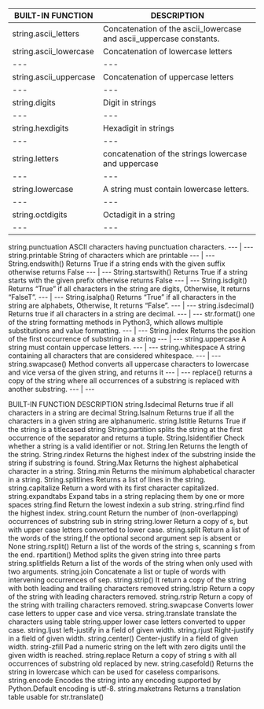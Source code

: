 BUILT-IN FUNCTION | DESCRIPTION
--- | ---
string.ascii_letters | Concatenation of the ascii_lowercase and ascii_uppercase constants.
string.ascii_lowercase | Concatenation of lowercase letters
--- | ---
string.ascii_uppercase | Concatenation of uppercase letters
--- | ---
string.digits | Digit in strings
--- | ---
string.hexdigits | Hexadigit in strings
--- | ---
string.letters | concatenation of the strings lowercase and uppercase
--- | ---
string.lowercase | A string must contain lowercase letters.
--- | ---
string.octdigits | Octadigit in a string
--- | ---
string.punctuation
ASCII characters having punctuation characters.
--- | ---
string.printable
String of characters which are printable
--- | ---
String.endswith()
Returns True if a string ends with the given suffix otherwise returns False
--- | ---
String.startswith()
Returns True if a string starts with the given prefix otherwise returns False
--- | ---
String.isdigit()
Returns “True” if all characters in the string are digits, Otherwise, It returns “FalseT”.
--- | ---
String.isalpha()
Returns “True” if all characters in the string are alphabets, Otherwise, It returns “False”.
--- | ---
string.isdecimal()
Returns true if all characters in a string are decimal.
--- | ---
str.format()
one of the string formatting methods in Python3, which allows multiple substitutions and value formatting.
--- | ---
String.index
Returns the position of the first occurrence of substring in a string
--- | ---
string.uppercase
A string must contain uppercase letters.
--- | ---
string.whitespace
A string containing all characters that are considered whitespace.
--- | ---
string.swapcase()
Method converts all uppercase characters to lowercase and vice versa of the given string, and returns it
--- | ---
replace()
returns a copy of the string where all occurrences of a substring is replaced with another substring.
--- | ---

BUILT-IN FUNCTION
DESCRIPTION
string.Isdecimal
Returns true if all characters in a string are decimal
String.Isalnum
Returns true if all the characters in a given string are alphanumeric.
string.Istitle
Returns True if the string is a titlecased string
String.partition
splits the string at the first occurrence of the separator and returns a tuple.
String.Isidentifier
Check whether a string is a valid identifier or not.
String.len
Returns the length of the string.
String.rindex
Returns the highest index of the substring inside the string if substring is found.
String.Max
Returns the highest alphabetical character in a string.
String.min
Returns the minimum alphabetical character in a string.
String.splitlines
Returns a list of lines in the string.
string.capitalize
Return a word with its first character capitalized.
string.expandtabs
Expand tabs in a string replacing them by one or more spaces
string.find
Return the lowest indexin a sub string.
string.rfind
find the highest index.
string.count
Return the number of (non-overlapping) occurrences of substring sub in string
string.lower
Return a copy of s, but with upper case letters converted to lower case.
string.split
Return a list of the words of the string,If the optional second argument sep is absent or None
string.rsplit()
Return a list of the words of the string s, scanning s from the end.
rpartition()
Method splits the given string into three parts
string.splitfields
Return a list of the words of the string when only used with two arguments.
string.join
Concatenate a list or tuple of words with intervening occurrences of sep.
string.strip()
It return a copy of the string with both leading and trailing characters removed
string.lstrip
Return a copy of the string with leading characters removed.
string.rstrip
Return a copy of the string with trailing characters removed.
string.swapcase
Converts lower case letters to upper case and vice versa.
string.translate
translate the characters using table
string.upper
lower case letters converted to upper case.
string.ljust
left-justify in a field of given width.
string.rjust
Right-justify in a field of given width.
string.center()
Center-justify in a field of given width.
string-zfill
Pad a numeric string on the left with zero digits until the given width is reached.
string.replace
Return a copy of string s with all occurrences of substring old replaced by new.
string.casefold()
Returns the string in lowercase which can be used for caseless comparisons.
string.encode
Encodes the string into any encoding supported by Python.Default encoding is utf-8.
string.maketrans
Returns a translation table usable for str.translate()

